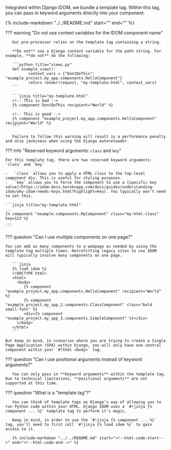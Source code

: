 Integrated within Django IDOM, we bundle a template tag. Within this tag, you can pass in keyword arguments directly into your component.

{% include-markdown "../../README.md" start="<!--html-code-start-->" end="<!--html-code-end-->" %}

<!--context-start-->

??? warning "Do not use context variables for the IDOM component name"

       Our pre-processor relies on the template tag containing a string.

       **Do not** use a Django context variable for the path string. For example, **do not** do the following:

       ```python title="views.py"
       def example_view():
              context_vars = {"DontDoThis": "example_project.my_app.components.HelloComponent"}
              return render(request, "my-template.html", context_vars)
       ```

       ```jinja title="my-template.html"
       <!-- This is bad -->
       {% component DontDoThis recipient="World" %}

       <!-- This is good -->
       {% component "example_project.my_app.components.HelloComponent" recipient="World" %}
       ```

       Failure to follow this warning will result in a performance penalty and also jankiness when using the Django autoreloader.

<!--context-end-->
<!--kwarg-start-->

??? info "Reserved keyword arguments: `class` and `key`"

    For this template tag, there are two reserved keyword arguments: `class` and `key`

    -   `class` allows you to apply a HTML class to the top-level component div. This is useful for styling purposes.
    -   `key` allows you to force the component to use a [specific key value](https://idom-docs.herokuapp.com/docs/guides/understanding-idom/why-idom-needs-keys.html?highlight=key). You typically won't need to set this.

    ```jinja title="my-template.html"
    ...
    {% component "example.components.MyComponent" class="my-html-class" key=123 %}
    ...
    ```

<!--kwarg-end-->
<!--multiple-components-start-->

??? question "Can I use multiple components on one page?"

    You can add as many components to a webpage as needed by using the template tag multiple times. Retrofitting legacy sites to use IDOM will typically involve many components on one page.

       ```jinja
       {% load idom %}
       <!DOCTYPE html>
       <html>
         <body>
            {% component "example_project.my_app.components.HelloComponent" recipient="World" %}
            {% component "example_project.my_app_2.components.ClassComponent" class="bold small-font" %}
            <div>{% component "example_project.my_app_3.components.SimpleComponent" %}</div>
         </body>
       </html>
       ```

    But keep in mind, in scenarios where you are trying to create a Single Page Application (SPA) within Django, you will only have one central component within your `#!html <body>` tag.

<!--multiple-components-end-->
<!--kwargs-start-->

??? question "Can I use positional arguments instead of keyword arguments?"

       You can only pass in **keyword arguments** within the template tag. Due to technical limitations, **positional arguments** are not supported at this time.

<!--kwargs-end-->
<!--tags-start-->

??? question "What is a "template tag"?"

       You can think of template tags as Django's way of allowing you to run Python code within your HTML. Django IDOM uses a `#!jinja {% component ... %}` template tag to perform it's magic.

       Keep in mind, in order to use the `#!jinja {% component ... %}` tag, you'll need to first call `#!jinja {% load idom %}` to gain access to it.

       {% include-markdown "../../README.md" start="<!--html-code-start-->" end="<!--html-code-end-->" %}

<!--tags-end-->
